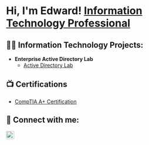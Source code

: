 <h1>Hi, I'm Edward! <a href="https://www.linkedin.com/in/edwardhiggins01/">Information Technology Professional</a>

<h2>👨‍💻 Information Technology Projects:</h2>

- <b>Enterprise Active Directory Lab</b>
  - [Active Directory Lab](https://github.com/EdwardHiggins01/Active-Directory-Lab)


<h2>📺 Certifications</h2>

- [CompTIA A+ Certification](https://www.credly.com/badges/0c274521-c705-4fbb-927f-f84eab035d27)


<h2> 🤳 Connect with me:</h2>


[<img align="left" alt="EdwardHiggins | LinkedIn" width="22px" src="https://cdn.jsdelivr.net/npm/simple-icons@v3/icons/linkedin.svg" />][linkedin]



[linkedin]:https://www.linkedin.com/in/edwardhiggins01/

<!--
**joshmadakor1/joshmadakor1** is a ✨ _special_ ✨ repository because its `README.md` (this file) appears on your GitHub profile.

Here are some ideas to get you started:

- 🔭 I’m currently working on ...
- 🌱 I’m currently learning ...
- 👯 I’m looking to collaborate on ...
- 🤔 I’m looking for help with ...
- 💬 Ask me about ...
- 📫 How to reach me: ...
- 😄 Pronouns: ...
- ⚡ Fun fact: ...
-->
